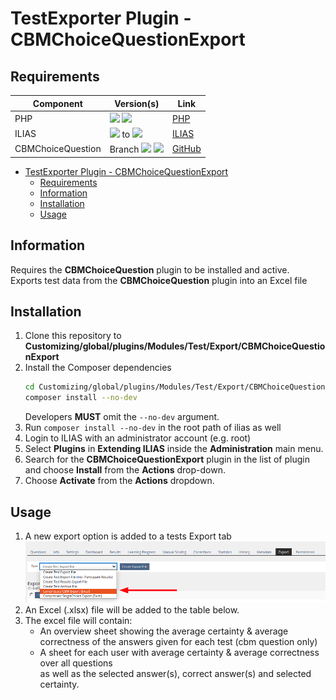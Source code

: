 # TestExporter Plugin - CBMChoiceQuestionExport

## Requirements


| Component         | Version(s)                                                                                                           | Link                                                     |
|-------------------|----------------------------------------------------------------------------------------------------------------------|----------------------------------------------------------|
| PHP               | ![](https://img.shields.io/badge/7.3-blue.svg) ![](https://img.shields.io/badge/8.0-blue.svg)                        | [PHP](https://php.net)                                   |
| ILIAS             | ![](https://img.shields.io/badge/8-orange.svg) to ![](https://img.shields.io/badge/8.x-orange.svg)                   | [ILIAS](https://ilias.de)                                |
| CBMChoiceQuestion | Branch ![](https://img.shields.io/badge/r8__develop-blue.svg) ![](https://img.shields.io/badge/r8__release-blue.svg) | [GitHub](https://github.com/DatabayAG/CBMChoiceQuestion) |

<!-- TOC -->
* [TestExporter Plugin - CBMChoiceQuestionExport](#testexporter-plugin---cbmchoicequestionexport)
  * [Requirements](#requirements)
  * [Information](#information)
  * [Installation](#installation)
  * [Usage](#usage)
<!-- TOC -->

## Information

Requires the **CBMChoiceQuestion** plugin to be installed and active.  
Exports test data from the **CBMChoiceQuestion** plugin into an Excel file

## Installation

1. Clone this repository to **Customizing/global/plugins/Modules/Test/Export/CBMChoiceQuestionExport**
2. Install the Composer dependencies
   ```bash
   cd Customizing/global/plugins/Modules/Test/Export/CBMChoiceQuestionExport
   composer install --no-dev
   ```
   Developers **MUST** omit the `--no-dev` argument.
3. Run ``composer install --no-dev`` in the root path of ilias as well
4. Login to ILIAS with an administrator account (e.g. root)
5. Select **Plugins** in **Extending ILIAS** inside the **Administration** main menu.
6. Search for the **CBMChoiceQuestionExport** plugin in the list of plugin and choose **Install** from the **Actions** drop-down.
7. Choose **Activate** from the **Actions** dropdown.

## Usage

1. A new export option is added to a tests Export tab
![Exporting CBM Choice Question Results](docs/images/exporting_cbm_choice_question_results.png)
2. An Excel (.xlsx) file will be added to the table below.
3. The excel file will contain:
   - An overview sheet showing the average certainty & average correctness of the answers given for each test (cbm question only)
   - A sheet for each user with average certainty & average correctness over all questions  
     as well as the selected answer(s), correct answer(s) and selected certainty.